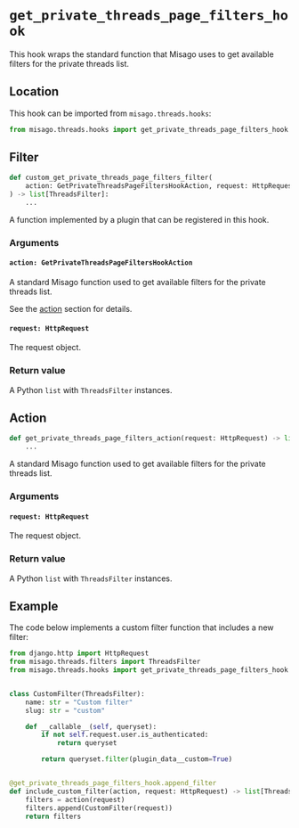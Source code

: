 # `get_private_threads_page_filters_hook`

This hook wraps the standard function that Misago uses to get available filters for the private threads list.


## Location

This hook can be imported from `misago.threads.hooks`:

```python
from misago.threads.hooks import get_private_threads_page_filters_hook
```


## Filter

```python
def custom_get_private_threads_page_filters_filter(
    action: GetPrivateThreadsPageFiltersHookAction, request: HttpRequest
) -> list[ThreadsFilter]:
    ...
```

A function implemented by a plugin that can be registered in this hook.


### Arguments

#### `action: GetPrivateThreadsPageFiltersHookAction`

A standard Misago function used to get available filters for the private threads list.

See the [action](#action) section for details.


#### `request: HttpRequest`

The request object.


### Return value

A Python `list` with `ThreadsFilter` instances.


## Action

```python
def get_private_threads_page_filters_action(request: HttpRequest) -> list[ThreadsFilter]:
    ...
```

A standard Misago function used to get available filters for the private threads list.


### Arguments

#### `request: HttpRequest`

The request object.


### Return value

A Python `list` with `ThreadsFilter` instances.


## Example

The code below implements a custom filter function that includes a new filter:

```python
from django.http import HttpRequest
from misago.threads.filters import ThreadsFilter
from misago.threads.hooks import get_private_threads_page_filters_hook


class CustomFilter(ThreadsFilter):
    name: str = "Custom filter"
    slug: str = "custom"

    def __callable__(self, queryset):
        if not self.request.user.is_authenticated:
            return queryset

        return queryset.filter(plugin_data__custom=True)


@get_private_threads_page_filters_hook.append_filter
def include_custom_filter(action, request: HttpRequest) -> list[ThreadsFilter]:
    filters = action(request)
    filters.append(CustomFilter(request))
    return filters
```